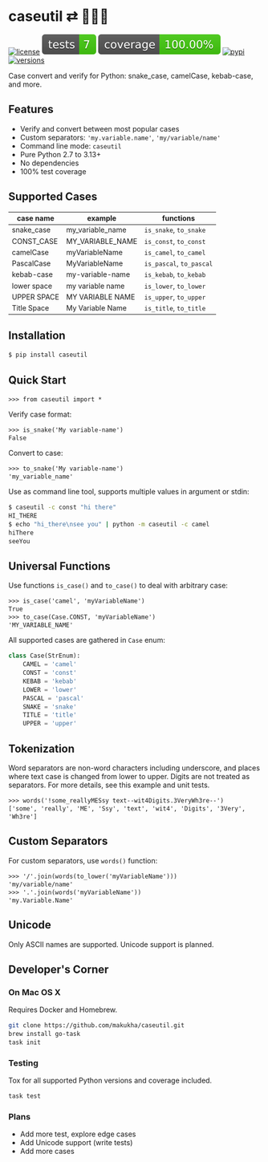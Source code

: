 # caseutil ⇄ 🐍🐫🍢
[![license](https://img.shields.io/github/license/makukha/caseutil.svg)](https://github.com/makukha/caseutil/blob/main/LICENSE)
[![Tests](https://raw.githubusercontent.com/makukha/caseutil/0.5.3/docs/badge/tests.svg)](https://github.com/makukha/caseutil)
[![Coverage](https://raw.githubusercontent.com/makukha/caseutil/0.5.3/docs/badge/coverage.svg)](https://github.com/makukha/caseutil)
[![pypi](https://img.shields.io/pypi/v/caseutil.svg)](https://pypi.python.org/pypi/caseutil)
[![versions](https://img.shields.io/pypi/pyversions/caseutil.svg)](https://pypi.org/project/caseutil)

Case convert and verify for Python: snake_case, camelCase, kebab-case, and more.


## Features

* Verify and convert between most popular cases
* Custom separators: `'my.variable.name'`, `'my/variable/name'`
* Command line mode: `caseutil`
* Pure Python 2.7 to 3.13+
* No dependencies
* 100% test coverage


## Supported Cases

| case name   | example          | functions                |
|-------------|------------------|--------------------------|
| snake_case  | my_variable_name | `is_snake`, `to_snake`   |
| CONST_CASE  | MY_VARIABLE_NAME | `is_const`, `to_const`   |
| camelCase   | myVariableName   | `is_camel`, `to_camel`   |
| PascalCase  | MyVariableName   | `is_pascal`, `to_pascal` |
| kebab-case  | my-variable-name | `is_kebab`, `to_kebab`   |
| lower space | my variable name | `is_lower`, `to_lower`   |
| UPPER SPACE | MY VARIABLE NAME | `is_upper`, `to_upper`   |
| Title Space | My Variable Name | `is_title`, `to_title`   |


## Installation

```bash
$ pip install caseutil
```

## Quick Start

```doctest
>>> from caseutil import *
```

Verify case format:
```doctest
>>> is_snake('My variable-name')
False
```

Convert to case:
```doctest
>>> to_snake('My variable-name')
'my_variable_name'
```

Use as command line tool, supports multiple values in argument or stdin:
```bash
$ caseutil -c const "hi there"
HI_THERE
$ echo "hi_there\nsee you" | python -m caseutil -c camel
hiThere
seeYou
```


## Universal Functions

Use functions `is_case()` and `to_case()` to deal with arbitrary case:
```doctest
>>> is_case('camel', 'myVariableName')
True
>>> to_case(Case.CONST, 'myVariableName')
'MY_VARIABLE_NAME'
```

All supported cases are gathered in `Case` enum:
```python
class Case(StrEnum):
    CAMEL = 'camel'
    CONST = 'const'
    KEBAB = 'kebab'
    LOWER = 'lower'
    PASCAL = 'pascal'
    SNAKE = 'snake'
    TITLE = 'title'
    UPPER = 'upper'
```


## Tokenization

Word separators are non-word characters including underscore, and places where text case is changed from lower to upper. Digits are not treated as separators. For more details, see this example and unit tests.

```doctest
>>> words('!some_reallyMESsy text--wit4Digits.3VeryWh3re--')
['some', 'really', 'ME', 'Ssy', 'text', 'wit4', 'Digits', '3Very', 'Wh3re']
```

## Custom Separators

For custom separators, use `words()` function:
```doctest
>>> '/'.join(words(to_lower('myVariableName')))
'my/variable/name'
>>> '.'.join(words('myVariableName'))
'my.Variable.Name'
```


## Unicode

Only ASCII names are supported. Unicode support is planned.


## Developer's Corner

### On Mac OS X

Requires Docker and Homebrew.

```bash
git clone https://github.com/makukha/caseutil.git
brew install go-task
task init
```

### Testing

Tox for all supported Python versions and coverage included.

```bash
task test
```

### Plans

* Add more test, explore edge cases
* Add Unicode support (write tests)
* Add more cases
